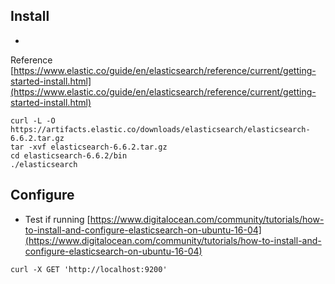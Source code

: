 ## Install
-
Reference
[https://www.elastic.co/guide/en/elasticsearch/reference/current/getting-started-install.html](https://www.elastic.co/guide/en/elasticsearch/reference/current/getting-started-install.html)
```
curl -L -O https://artifacts.elastic.co/downloads/elasticsearch/elasticsearch-6.6.2.tar.gz
tar -xvf elasticsearch-6.6.2.tar.gz
cd elasticsearch-6.6.2/bin
./elasticsearch
```

## Configure
- Test if running
[https://www.digitalocean.com/community/tutorials/how-to-install-and-configure-elasticsearch-on-ubuntu-16-04](https://www.digitalocean.com/community/tutorials/how-to-install-and-configure-elasticsearch-on-ubuntu-16-04)
```
curl -X GET 'http://localhost:9200'
```
